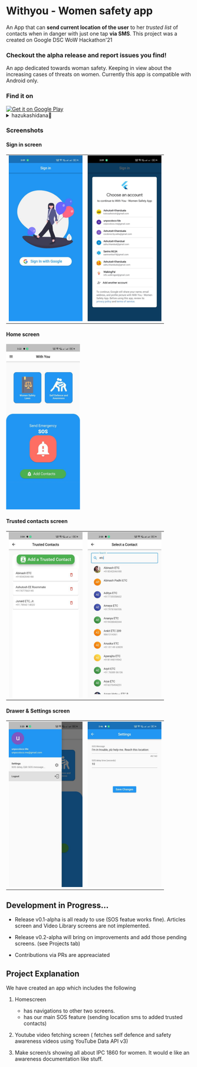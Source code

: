 # Withyou - Women safety app 

An App that can **send current location of the user** to her *trusted list* of contacts when in danger with just one tap **via SMS**.
This project was a created on Google DSC WoW Hackathon'21

### Checkout the alpha release and report issues you find!

An app dedicated towards woman safety. Keeping in view about the increasing cases of threats on women.
Currently this app is compatible with Android only.

### Find it on
<a href="https://play.google.com/store/apps/details?id=com.ashuvssut.women_safety_app">
<img alt="Get it on Google Play" height="80"        src="https://lh3.googleusercontent.com/q1k2l5CwMV31JdDXcpN4Ey7O43PxnjAuZBTmcHEwQxVuv_2wCE2gAAQMWxwNUC2FYEOnYgFPOpw6kmHJWuEGeIBLTj9CuxcOEeU8UXyzWJq4NJM3lg=s0" />
</a>
<details>
<summary>hazukashidana🙂</summary>
<br>
It's a hackathon project. It may look crappy. But `dev` branch has some W.I.P code that will make the app look awesome.
</details>

### Screenshots

#### Sign in screen

<table>
  <tr>
    <td><img src="./docs/assets/0.1.jpg" width="200"/></td>
    <td><img src="./docs/assets/0.2.jpg" width="200"/></td>
  </tr>
</table>

#### Home screen
<img src="./docs/assets/1.jpg" width="200"/>

#### Trusted contacts screen
<table>
  <tr>
    <td><img src="./docs/assets/2.jpg" width="200"/></td>
    <td><img src="./docs/assets/3.jpg" width="200"/></td>
  </tr>
</table>

#### Drawer & Settings screen
<table>
  <tr>
    <td><img src="./docs/assets/4.jpg" width="200"/></td>
    <td><img src="./docs/assets/5.jpg" width="200"/></td>
  </tr>
</table>



## Development in Progress...

- Release v0.1-alpha is all ready to use (SOS featue works fine). Articles screen and Video Library screens are not implemented. 

- Release v0.2-alpha will bring on improvements and add those pending screens. (see Projects tab) 

- Contributions via PRs are appreaciated

## Project Explanation

We have created an app which includes the following
1. Homescreen
   - has navigations to other two screens.
   - has our main SOS feature (sending location sms to added trusted contacts)

2. Youtube video fetching screen ( fetches self defence and safety awareness videos using YouTube Data API v3)

3. Make screen/s showing all about IPC 1860 for women. It would e like an awareness documentation like stuff.

<!-- ## Getting Started

This project is a starting point for a Flutter application.

A few resources to get you started if this is your first Flutter project:

- [Lab: Write your first Flutter app](https://docs.flutter.dev/get-started/codelab)
- [Cookbook: Useful Flutter samples](https://docs.flutter.dev/cookbook)

For help getting started with Flutter development, view the
[online documentation](https://docs.flutter.dev/), which offers tutorials,
samples, guidance on mobile development, and a full API reference. -->
